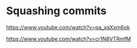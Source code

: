 # Squashing commits

https://www.youtube.com/watch?v=pa_xqXxm6ok

https://www.youtube.com/watch?v=cr1N8VTRmfM
